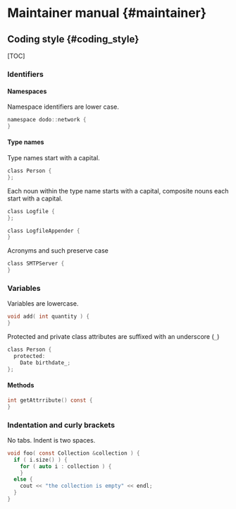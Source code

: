 # Maintainer manual {#maintainer}

## Coding style {#coding_style}

[TOC]

### Identifiers

#### Namespaces

Namespace identifiers are lower case.

```C
namespace dodo::network {
}
```

#### Type names

Type names start with a capital.

```C
class Person {
};
```

Each noun within the type name starts with a capital, composite nouns each start with a capital.

```C
class Logfile {
};

class LogfileAppender {
}
```

Acronyms and such preserve case

```C
class SMTPServer {
}
```

### Variables

Variables are lowercase.

```C
void add( int quantity ) {
}
```
Protected and private class attributes are suffixed with an underscore (`_`)

```C
class Person {
  protected:
    Date birthdate_;
};
```

#### Methods

```C
int getAttrribute() const {
}
```

### Indentation and curly brackets

No tabs. Indent is two spaces.

```C
void foo( const Collection &collection ) {
  if ( i.size() ) {
    for ( auto i : collection ) {
    }
  else {
    cout << "the collection is empty" << endl;
  }
}
```
